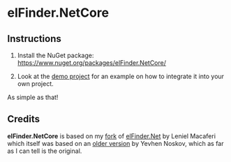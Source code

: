 # elFinder.NetCore

## Instructions

1. Install the NuGet package: https://www.nuget.org/packages/elFinder.NetCore/

2. Look at the [demo project](https://github.com/gordon-matt/elFinder.NetCore/tree/master/elFinder.NetCore.Web) for an example on how to integrate it into your own project.

As simple as that!

## Credits

**elFinder.NetCore** is based on my [fork](https://github.com/gordon-matt/elFinder.Net) of [elFinder.Net](https://github.com/leniel/elFinder.Net) by Leniel Macaferi which itself was based on an [older version](https://github.com/EvgenNoskov/Elfinder.NET) by Yevhen Noskov, which as far as I can tell is the original.
